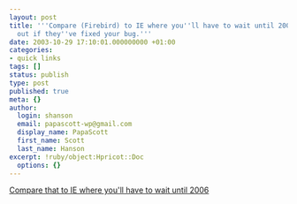 ```yaml
---
layout: post
title: '''Compare (Firebird) to IE where you''ll have to wait until 2006, to find
  out if they''ve fixed your bug.'''
date: 2003-10-29 17:10:01.000000000 +01:00
categories:
- quick links
tags: []
status: publish
type: post
published: true
meta: {}
author:
  login: shanson
  email: papascott-wp@gmail.com
  display_name: PapaScott
  first_name: Scott
  last_name: Hanson
excerpt: !ruby/object:Hpricot::Doc
  options: {}
---
```

<p><a title="... to find out if they fixed your bug" href="http://laughingmeme.org/archives/001362.html?rss">Compare that to IE where you'll have to wait until 2006</a></p>
